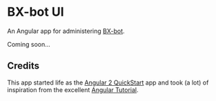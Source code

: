 # BX-bot UI

An Angular app for administering [BX-bot](https://github.com/gazbert/bxbot).

Coming soon...


## Credits

This app started life as the [Angular 2 QuickStart](https://github.com/angular/quickstart) app and took (a lot) of
inspiration from the excellent [Angular Tutorial](https://angular.io/docs/ts/latest/tutorial/).